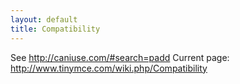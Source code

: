 ```yaml
---
layout: default
title: Compatibility
---
```


See http://caniuse.com/#search=padd
Current page: http://www.tinymce.com/wiki.php/Compatibility
